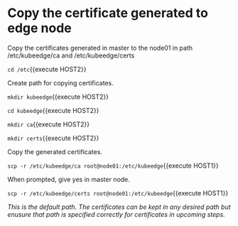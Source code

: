 # Copy the certificate generated to edge node

Copy the certificates generated in master to the node01 in path /etc/kubeedge/ca and /etc/kubeedge/certs

`cd /etc`{{execute HOST2}}

Create path for copying certificates.

`mkdir kubeedge`{{execute HOST2}}

`cd kubeedge`{{execute HOST2}}

`mkdir ca`{{execute HOST2}}

`mkdir certs`{{execute HOST2}}

Copy the generated certificates.

`scp -r /etc/kubeedge/ca root@node01:/etc/kubeedge`{{execute HOST1}}

When prompted, give yes in master node.

`scp -r /etc/kubeedge/certs root@node01:/etc/kubeedge`{{execute HOST1}}

 _This is the default path. The certificates can be kept in any desired path but enusure that path is specified correctly for certificates in upcoming steps._
 